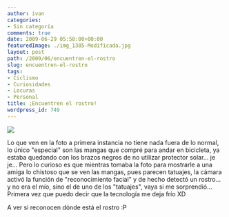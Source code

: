 ```yaml
---
author: ivan
categories:
- Sin categoría
comments: true
date: 2009-06-29 05:58:00+00:00
featuredImage: ./img_1385-Modificada.jpg
layout: post
path: /2009/06/encuentren-el-rostro
slug: encuentren-el-rostro
tags:
- Ciclismo
- Curiosidades
- Locuras
- Personal
title: ¡Encuentren el rostro!
wordpress_id: 749
---
```


[![](/photos/img_1385-Modificada.jpg)](<http://4.bp.blogspot.com/_T2UWuNJg3dQ/SkgSUlPP9yI/AAAAAAAACB0/SFQ0xQQ6hss/s1600-h/img_1385+(Modificada).jpg>)

Lo que ven en la foto a primera instancia no tiene nada fuera de lo normal, lo único "especial" son las mangas que compré para andar en bicicleta, ya estaba quedando con los brazos negros de no utilizar protector solar... je je... Pero lo curioso es que mientras tomaba la foto para mostrarle a una amiga lo chistoso que se ven las mangas, pues parecen tatuajes, la cámara activó la función de "reconocimiento facial" y de hecho detectó un rostro... y no era el mío, sino el de uno de los "tatuajes", vaya si me sorprendió... Primera vez que puedo decir que la tecnología me deja frío XD

A ver si reconocen dónde está el rostro :P
